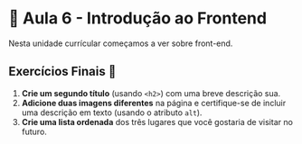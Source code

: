 # 🎨 Aula 6 - Introdução ao Frontend
Nesta unidade currícular começamos a ver sobre front-end.

## Exercícios Finais 🚀

1. **Crie um segundo título** (usando `<h2>`) com uma breve descrição sua.
2. **Adicione duas imagens diferentes** na página e certifique-se de incluir uma descrição em texto (usando o atributo `alt`).
3. **Crie uma lista ordenada** dos três lugares que você gostaria de visitar no futuro.
